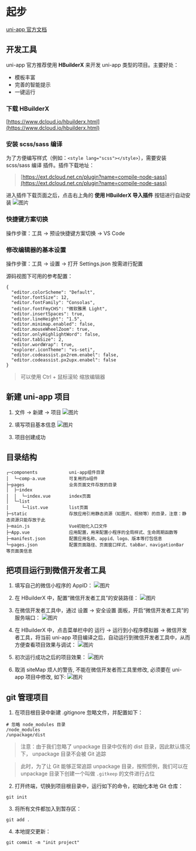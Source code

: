 # 起步
[uni-app 官方文档](https://uniapp.dcloud.net.cn/)
## 开发工具
uni-app 官方推荐使用 **HBuilderX** 来开发 uni-app 类型的项目。主要好处：

* 模板丰富
* 完善的智能提示
* 一键运行

### 下载 HBuilderX
[https://www.dcloud.io/hbuilderx.html](https://www.dcloud.io/hbuilderx.html)
### 安装 scss/sass 编译
为了方便编写样式（例如：`<style lang="scss"></style>`），需要安装 scss/sass 编译 插件。插件下载地址：

> [https://ext.dcloud.net.cn/plugin?name=compile-node-sass](https://ext.dcloud.net.cn/plugin?name=compile-node-sass)

进入插件下载页面之后，点击右上角的 **使用 HBuilderX 导入插件** 按钮进行自动安装
![图片](../.vuepress/public/images/hb1.png)

### 快捷键方案切换
操作步骤：工具 -> 预设快捷键方案切换 -> VS Code
### 修改编辑器的基本设置
操作步骤：工具 -> 设置 -> 打开 Settings.json 按需进行配置


源码视图下可用的参考配置：
```
{
  "editor.colorScheme": "Default",
  "editor.fontSize": 12,
  "editor.fontFamily": "Consolas",
  "editor.fontFmyCHS": "微软雅黑 Light",
  "editor.insertSpaces": true,
  "editor.lineHeight": "1.5",
  "editor.minimap.enabled": false,
  "editor.mouseWheelZoom": true,
  "editor.onlyHighlightWord": false,
  "editor.tabSize": 2,
  "editor.wordWrap": true,
  "explorer.iconTheme": "vs-seti",
  "editor.codeassist.px2rem.enabel": false,
  "editor.codeassist.px2upx.enabel": false
}
```
> 可以使用 Ctrl + 鼠标滚轮 缩放编辑器

## 新建 uni-app 项目
1. 文件 -> 新建 -> 项目
![图片](../.vuepress/public/images/hb2.png)

2. 填写项目基本信息
![图片](../.vuepress/public/images/hb3.png)
3. 项目创建成功
## 目录结构
```
┌─components            uni-app组件目录
│  └─comp-a.vue         可复用的a组件
├─pages                 业务页面文件存放的目录
│  ├─index
│  │  └─index.vue       index页面
│  └─list
│     └─list.vue        list页面
├─static                存放应用引用静态资源（如图片、视频等）的目录，注意：静态资源只能存放于此
├─main.js               Vue初始化入口文件
├─App.vue               应用配置，用来配置小程序的全局样式、生命周期函数等
├─manifest.json         配置应用名称、appid、logo、版本等打包信息
└─pages.json            配置页面路径、页面窗口样式、tabBar、navigationBar 等页面类信息
```
## 把项目运行到微信开发者工具
1. 填写自己的微信小程序的 AppID：
![图片](../.vuepress/public/images/hx1.png)
2. 在 HBuilderX 中，配置“微信开发者工具”的安装路径：
![图片](../.vuepress/public/images/hx2.png)
3. 在微信开发者工具中，通过 设置 -> 安全设置 面板，开启“微信开发者工具”的服务端口：
![图片](../.vuepress/public/images/hx3.png)
4. 在 HBuilderX 中，点击菜单栏中的 运行 -> 运行到小程序模拟器 -> 微信开发者工具，将当前 uni-app 项目编译之后，自动运行到微信开发者工具中，从而方便查看项目效果与调试：
![图片](../.vuepress/public/images/hx4.png)
5. 初次运行成功之后的项目效果：
![图片](../.vuepress/public/images/hx5.png)

6. 取消 siteMap 烦人的警告, 不能在微信开发者而工具里修改, 必须要在 uni-app 项目中修改, 如下: 
![图片](../.vuepress/public/images/hx6.png)
## git 管理项目
1. 在项目根目录中新建 .gitignore 忽略文件，并配置如下：
```
# 忽略 node_modules 目录
/node_modules
/unpackage/dist
```
> 注意：由于我们忽略了 unpackage 目录中仅有的 dist 目录，因此默认情况下， unpackage 目录不会被 Git 追踪

> 此时，为了让 Git 能够正常追踪 unpackage 目录，按照惯例，我们可以在 unpackage 目录下创建一个叫做 `.gitkeep` 的文件进行占位


2. 打开终端，切换到项目根目录中，运行如下的命令，初始化本地 Git 仓库：
```
git init
```
3. 将所有文件都加入到暂存区：
```
git add .
```
4. 本地提交更新：
```
git commit -m "init project"
```
